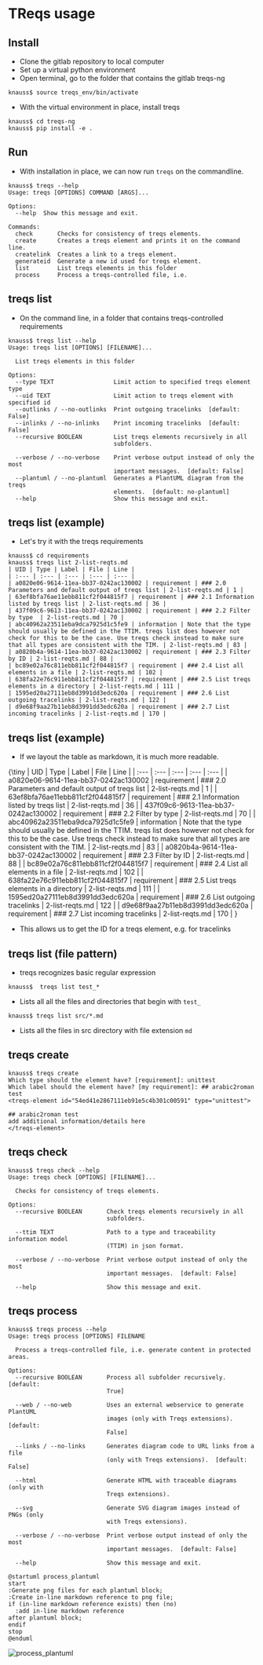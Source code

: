 # TReqs usage

## Install 

- Clone the gitlab repository to local computer
- Set up a virtual python environment
- Open terminal, go to the folder that contains the gitlab treqs-ng

```
knauss$ source treqs_env/bin/activate
```

- With the virtual environment in place, install treqs

```
knauss$ cd treqs-ng
knauss$ pip install -e .
```

## Run

- With installation in place, we can now run `treqs` on the commandline.

```
knauss$ treqs --help
Usage: treqs [OPTIONS] COMMAND [ARGS]...

Options:
  --help  Show this message and exit.

Commands:
  check       Checks for consistency of treqs elements.
  create      Creates a treqs element and prints it on the command line.
  createlink  Creates a link to a treqs element.
  generateid  Generate a new id used for treqs element.
  list        List treqs elements in this folder
  process     Process a treqs-controlled file, i.e.
```

## treqs list

- On the command line, in a folder that contains treqs-controlled requirements 

```
knauss$ treqs list --help
Usage: treqs list [OPTIONS] [FILENAME]...

  List treqs elements in this folder

Options:
  --type TEXT                 Limit action to specified treqs element type
  --uid TEXT                  Limit action to treqs element with specified id
  --outlinks / --no-outlinks  Print outgoing tracelinks  [default: False]
  --inlinks / --no-inlinks    Print incoming tracelinks  [default: False]
  --recursive BOOLEAN         List treqs elements recursively in all
                              subfolders.

  --verbose / --no-verbose    Print verbose output instead of only the most
                              important messages.  [default: False]
  --plantuml / --no-plantuml  Generates a PlantUML diagram from the treqs
                              elements.  [default: no-plantuml]
  --help                      Show this message and exit.
```

## treqs list (example)

- Let's try it with the treqs requirements

```
knauss$ cd requirements
knauss$ treqs list 2-list-reqts.md 
| UID | Type | Label | File | Line |
| :--- | :--- | :--- | :--- | :--- |
| a0820e06-9614-11ea-bb37-0242ac130002 | requirement | ### 2.0 Parameters and default output of treqs list | 2-list-reqts.md | 1 |
| 63ef8bfa76ae11ebb811cf2f044815f7 | requirement | ### 2.1 Information listed by treqs list | 2-list-reqts.md | 36 |
| 437f09c6-9613-11ea-bb37-0242ac130002 | requirement | ### 2.2 Filter by type  | 2-list-reqts.md | 70 |
| abc40962a23511eba9dca7925d1c5fe9 | information | Note that the type should usually be defined in the TTIM. treqs list does however not check for this to be the case. Use treqs check instead to make sure that all types are consistent with the TIM. | 2-list-reqts.md | 83 |
| a0820b4a-9614-11ea-bb37-0242ac130002 | requirement | ### 2.3 Filter by ID | 2-list-reqts.md | 88 |
| bc89e02a76c811ebb811cf2f044815f7 | requirement | ### 2.4 List all elements in a file | 2-list-reqts.md | 102 |
| 638fa22e76c911ebb811cf2f044815f7 | requirement | ### 2.5 List treqs elements in a directory | 2-list-reqts.md | 111 |
| 1595ed20a27111eb8d3991dd3edc620a | requirement | ### 2.6 List outgoing tracelinks | 2-list-reqts.md | 122 |
| d9e68f9aa27b11eb8d3991dd3edc620a | requirement | ### 2.7 List incoming tracelinks | 2-list-reqts.md | 170 |
```

## treqs list (example)

- If we layout the table as markdown, it is much more readable.

{\tiny
| UID | Type | Label | File | Line |
| :--- | :--- | :--- | :--- | :--- |
| a0820e06-9614-11ea-bb37-0242ac130002 | requirement | ### 2.0 Parameters and default output of treqs list | 2-list-reqts.md | 1 |
| 63ef8bfa76ae11ebb811cf2f044815f7 | requirement | ### 2.1 Information listed by treqs list | 2-list-reqts.md | 36 |
| 437f09c6-9613-11ea-bb37-0242ac130002 | requirement | ### 2.2 Filter by type  | 2-list-reqts.md | 70 |
| abc40962a23511eba9dca7925d1c5fe9 | information | Note that the type should usually be defined in the TTIM. treqs list does however not check for this to be the case. Use treqs check instead to make sure that all types are consistent with the TIM. | 2-list-reqts.md | 83 |
| a0820b4a-9614-11ea-bb37-0242ac130002 | requirement | ### 2.3 Filter by ID | 2-list-reqts.md | 88 |
| bc89e02a76c811ebb811cf2f044815f7 | requirement | ### 2.4 List all elements in a file | 2-list-reqts.md | 102 |
| 638fa22e76c911ebb811cf2f044815f7 | requirement | ### 2.5 List treqs elements in a directory | 2-list-reqts.md | 111 |
| 1595ed20a27111eb8d3991dd3edc620a | requirement | ### 2.6 List outgoing tracelinks | 2-list-reqts.md | 122 |
| d9e68f9aa27b11eb8d3991dd3edc620a | requirement | ### 2.7 List incoming tracelinks | 2-list-reqts.md | 170 |
}

- This allows us to get the ID for a treqs element, e.g. for tracelinks

## treqs list (file pattern)
- treqs recognizes basic regular expression

```
knauss$  treqs list test_*
```
- Lists all all the files and directories that begin with ```test_```

```
knauss$ treqs list src/*.md
 ```
- Lists all the files in src directory with file extension ```md```

## treqs create

```
knauss$ treqs create
Which type should the element have? [requirement]: unittest
Which label should the element have? [my requirement]: ## arabic2roman test
<treqs-element id="54ed41e2867111eb91e5c4b301c00591" type="unittest">

## arabic2roman test
add additional information/details here
</treqs-element>
```


## treqs check

```
knauss$ treqs check --help
Usage: treqs check [OPTIONS] [FILENAME]...

  Checks for consistency of treqs elements.

Options:
  --recursive BOOLEAN       Check treqs elements recursively in all
                            subfolders.

  --ttim TEXT               Path to a type and traceability information model
                            (TTIM) in json format.

  --verbose / --no-verbose  Print verbose output instead of only the most
                            important messages.  [default: False]

  --help                    Show this message and exit.
```

## treqs process


```
knauss$ treqs process --help
Usage: treqs process [OPTIONS] FILENAME

  Process a treqs-controlled file, i.e. generate content in protected areas.

Options:
  --recursive BOOLEAN       Process all subfolder recursively.  [default:
                            True]

  --web / --no-web          Uses an external webservice to generate PlantUML
                            images (only with Treqs extensions).  [default:
                            False]

  --links / --no-links      Generates diagram code to URL links from a file
                            (only with Treqs extensions).  [default: False]

  --html                    Generate HTML with traceable diagrams (only with
                            Treqs extensions).

  --svg                     Generate SVG diagram images instead of PNGs (only
                            with Treqs extensions).

  --verbose / --no-verbose  Print verbose output instead of only the most
                            important messages.  [default: False]

  --help                    Show this message and exit.
```


```
@startuml process_plantuml
start
:Generate png files for each plantuml block;
:Create in-line markdown reference to png file;
if (in-line markdown reference exists) then (no)
  :add in-line markdown reference
after plantuml block;
endif
stop
@enduml
```
![process_plantuml](process_plantuml.png)

